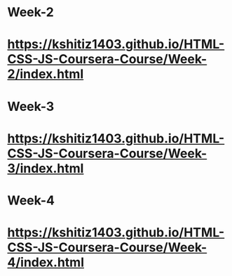 # Week-2
# https://kshitiz1403.github.io/HTML-CSS-JS-Coursera-Course/Week-2/index.html

# Week-3
# https://kshitiz1403.github.io/HTML-CSS-JS-Coursera-Course/Week-3/index.html

# Week-4
# https://kshitiz1403.github.io/HTML-CSS-JS-Coursera-Course/Week-4/index.html
